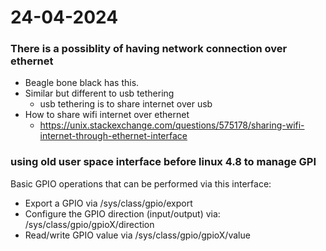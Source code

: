# 24-04-2024
### There is a possiblity of having network connection over ethernet
* Beagle bone black has this.
* Similar but different to usb tethering
    * usb tethering is to share internet over usb
* How to share wifi internet over ethernet
    * https://unix.stackexchange.com/questions/575178/sharing-wifi-internet-through-ethernet-interface

### using old user space interface before linux 4.8 to manage GPI
Basic GPIO operations that can be performed via this interface:

* Export a GPIO via /sys/class/gpio/export
* Configure the GPIO direction (input/output) via: /sys/class/gpio/gpioX/direction
* Read/write GPIO value via /sys/class/gpio/gpioX/value
